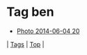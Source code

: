 <!--
title: Tag ben
date: 2020-06-28T15:26:59.616Z
tags:
-->
# Tag ben

 * [Photo 2014-06-04 20](87823444234.md)

| [Tags](tags.md) | [Top](index.md) |
